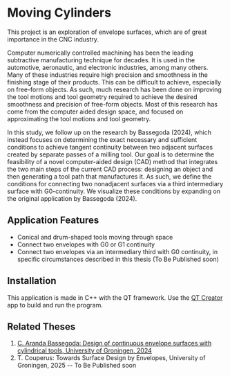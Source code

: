 # Moving Cylinders
This project is an exploration of envelope surfaces, which are of great importance in the CNC industry.

Computer numerically controlled machining has been the leading subtractive manufacturing technique for decades. 
It is used in the automotive, aeronautic, and electronic industries, among many others. Many of these industries require high precision and smoothness in the finishing stage of their products. 
This can be difficult to achieve, especially on free-form objects. 
As such, much research has been done on improving the tool motions and tool geometry required to achieve the desired smoothness and precision of free-form objects. 
Most of this research has come from the computer aided design space, and focused on approximating the tool motions and tool geometry. 

In this study, we follow up on the research by Bassegoda (2024), which instead focuses on determining the exact necessary and sufficient conditions to achieve tangent continuity between two adjacent surfaces created by separate passes of a milling tool. 
Our goal is to determine the feasibility of a novel computer-aided design (CAD) method that integrates the two main steps of the current CAD process: designing an object and then generating a tool path that manufactures it. 
As such, we define the conditions for connecting two nonadjacent surfaces via a third intermediary surface with G0-continuity. 
We visualize these conditions by expanding on the original application by Bassegoda (2024).

## Application Features
- Conical and drum-shaped tools moving through space
- Connect two envelopes with G0 or G1 continuity
- Connect two envelopes via an intermediary third with G0 continuity, in specific circumstances described in this thesis (To Be Published soon)

## Installation
This application is made in C++ with the QT framework.
Use the [QT Creator](https://www.qt.io/product/development-tools) app to build and run the program.

## Related Theses

1. [C. Aranda Bassegoda: Design of continuous envelope surfaces with cylindrical tools, University of Groningen, 2024](https://fse.studenttheses.ub.rug.nl/33739/)
2. T. Couperus: Towards Surface Design by Envelopes, University of Groningen, 2025 -- To Be Published soon
